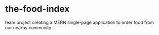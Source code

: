 # the-food-index
team project creating a MERN single-page application to order food from our nearby community
